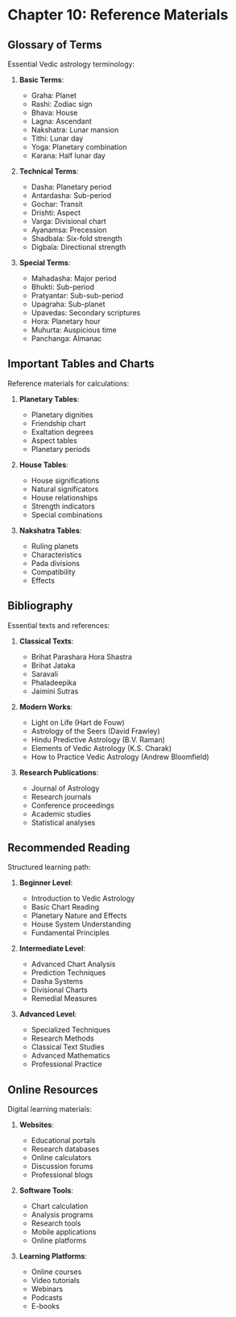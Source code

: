 # Chapter 10: Reference Materials

## Glossary of Terms

Essential Vedic astrology terminology:

1. **Basic Terms**:
   - Graha: Planet
   - Rashi: Zodiac sign
   - Bhava: House
   - Lagna: Ascendant
   - Nakshatra: Lunar mansion
   - Tithi: Lunar day
   - Yoga: Planetary combination
   - Karana: Half lunar day

2. **Technical Terms**:
   - Dasha: Planetary period
   - Antardasha: Sub-period
   - Gochar: Transit
   - Drishti: Aspect
   - Varga: Divisional chart
   - Ayanamsa: Precession
   - Shadbala: Six-fold strength
   - Digbala: Directional strength

3. **Special Terms**:
   - Mahadasha: Major period
   - Bhukti: Sub-period
   - Pratyantar: Sub-sub-period
   - Upagraha: Sub-planet
   - Upavedas: Secondary scriptures
   - Hora: Planetary hour
   - Muhurta: Auspicious time
   - Panchanga: Almanac

## Important Tables and Charts

Reference materials for calculations:

1. **Planetary Tables**:
   - Planetary dignities
   - Friendship chart
   - Exaltation degrees
   - Aspect tables
   - Planetary periods

2. **House Tables**:
   - House significations
   - Natural significators
   - House relationships
   - Strength indicators
   - Special combinations

3. **Nakshatra Tables**:
   - Ruling planets
   - Characteristics
   - Pada divisions
   - Compatibility
   - Effects

## Bibliography

Essential texts and references:

1. **Classical Texts**:
   - Brihat Parashara Hora Shastra
   - Brihat Jataka
   - Saravali
   - Phaladeepika
   - Jaimini Sutras

2. **Modern Works**:
   - Light on Life (Hart de Fouw)
   - Astrology of the Seers (David Frawley)
   - Hindu Predictive Astrology (B.V. Raman)
   - Elements of Vedic Astrology (K.S. Charak)
   - How to Practice Vedic Astrology (Andrew Bloomfield)

3. **Research Publications**:
   - Journal of Astrology
   - Research journals
   - Conference proceedings
   - Academic studies
   - Statistical analyses

## Recommended Reading

Structured learning path:

1. **Beginner Level**:
   - Introduction to Vedic Astrology
   - Basic Chart Reading
   - Planetary Nature and Effects
   - House System Understanding
   - Fundamental Principles

2. **Intermediate Level**:
   - Advanced Chart Analysis
   - Prediction Techniques
   - Dasha Systems
   - Divisional Charts
   - Remedial Measures

3. **Advanced Level**:
   - Specialized Techniques
   - Research Methods
   - Classical Text Studies
   - Advanced Mathematics
   - Professional Practice

## Online Resources

Digital learning materials:

1. **Websites**:
   - Educational portals
   - Research databases
   - Online calculators
   - Discussion forums
   - Professional blogs

2. **Software Tools**:
   - Chart calculation
   - Analysis programs
   - Research tools
   - Mobile applications
   - Online platforms

3. **Learning Platforms**:
   - Online courses
   - Video tutorials
   - Webinars
   - Podcasts
   - E-books